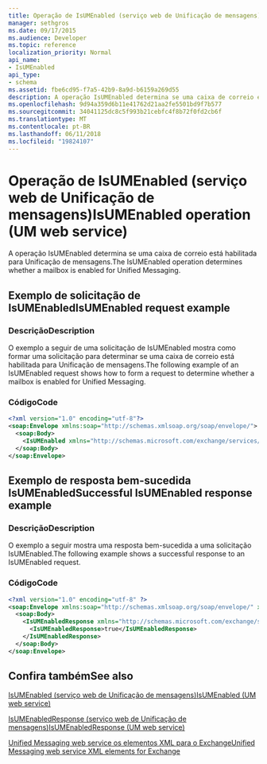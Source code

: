 ```yaml
---
title: Operação de IsUMEnabled (serviço web de Unificação de mensagens)
manager: sethgros
ms.date: 09/17/2015
ms.audience: Developer
ms.topic: reference
localization_priority: Normal
api_name:
- IsUMEnabled
api_type:
- schema
ms.assetid: fbe6cd95-f7a5-42b9-8a9d-b6159a269d55
description: A operação IsUMEnabled determina se uma caixa de correio está habilitada para Unificação de mensagens.
ms.openlocfilehash: 9d94a359d6b11e41762d21aa2fe5501bd9f7b577
ms.sourcegitcommit: 34041125dc8c5f993b21cebfc4f8b72f0fd2cb6f
ms.translationtype: MT
ms.contentlocale: pt-BR
ms.lasthandoff: 06/11/2018
ms.locfileid: "19824107"
---
```

# <a name="isumenabled-operation-um-web-service"></a><span data-ttu-id="1f98c-103">Operação de IsUMEnabled (serviço web de Unificação de mensagens)</span><span class="sxs-lookup"><span data-stu-id="1f98c-103">IsUMEnabled operation (UM web service)</span></span>

<span data-ttu-id="1f98c-104">A operação IsUMEnabled determina se uma caixa de correio está habilitada para Unificação de mensagens.</span><span class="sxs-lookup"><span data-stu-id="1f98c-104">The IsUMEnabled operation determines whether a mailbox is enabled for Unified Messaging.</span></span>
  
## <a name="isumenabled-request-example"></a><span data-ttu-id="1f98c-105">Exemplo de solicitação de IsUMEnabled</span><span class="sxs-lookup"><span data-stu-id="1f98c-105">IsUMEnabled request example</span></span>

### <a name="description"></a><span data-ttu-id="1f98c-106">Descrição</span><span class="sxs-lookup"><span data-stu-id="1f98c-106">Description</span></span>

<span data-ttu-id="1f98c-107">O exemplo a seguir de uma solicitação de IsUMEnabled mostra como formar uma solicitação para determinar se uma caixa de correio está habilitada para Unificação de mensagens.</span><span class="sxs-lookup"><span data-stu-id="1f98c-107">The following example of an IsUMEnabled request shows how to form a request to determine whether a mailbox is enabled for Unified Messaging.</span></span>
  
### <a name="code"></a><span data-ttu-id="1f98c-108">Código</span><span class="sxs-lookup"><span data-stu-id="1f98c-108">Code</span></span>

```XML
<?xml version="1.0" encoding="utf-8"?>
<soap:Envelope xmlns:soap="http://schemas.xmlsoap.org/soap/envelope/">
  <soap:Body>
    <IsUMEnabled xmlns="http://schemas.microsoft.com/exchange/services/2006/messages" />
  </soap:Body>
</soap:Envelope>
```

## <a name="successful-isumenabled-response-example"></a><span data-ttu-id="1f98c-109">Exemplo de resposta bem-sucedida IsUMEnabled</span><span class="sxs-lookup"><span data-stu-id="1f98c-109">Successful IsUMEnabled response example</span></span>

### <a name="description"></a><span data-ttu-id="1f98c-110">Descrição</span><span class="sxs-lookup"><span data-stu-id="1f98c-110">Description</span></span>

<span data-ttu-id="1f98c-111">O exemplo a seguir mostra uma resposta bem-sucedida a uma solicitação IsUMEnabled.</span><span class="sxs-lookup"><span data-stu-id="1f98c-111">The following example shows a successful response to an IsUMEnabled request.</span></span>
  
### <a name="code"></a><span data-ttu-id="1f98c-112">Código</span><span class="sxs-lookup"><span data-stu-id="1f98c-112">Code</span></span>

```XML
<?xml version="1.0" encoding="utf-8" ?>
<soap:Envelope xmlns:soap="http://schemas.xmlsoap.org/soap/envelope/" xmlns:xsi="http://www.w3.org/2001/XMLSchema-instance" xmlns:xsd="http://www.w3.org/2001/XMLSchema">
  <soap:Body>
    <IsUMEnabledResponse xmlns="http://schemas.microsoft.com/exchange/services/2006/messages">
      <IsUMEnabledResponse>true</IsUMEnabledResponse> 
    </IsUMEnabledResponse>
  </soap:Body>
</soap:Envelope>
```

## <a name="see-also"></a><span data-ttu-id="1f98c-113">Confira também</span><span class="sxs-lookup"><span data-stu-id="1f98c-113">See also</span></span>



[<span data-ttu-id="1f98c-114">IsUMEnabled (serviço web de Unificação de mensagens)</span><span class="sxs-lookup"><span data-stu-id="1f98c-114">IsUMEnabled (UM web service)</span></span>](isumenabled-um-web-service.md)
  
[<span data-ttu-id="1f98c-115">IsUMEnabledResponse (serviço web de Unificação de mensagens)</span><span class="sxs-lookup"><span data-stu-id="1f98c-115">IsUMEnabledResponse (UM web service)</span></span>](isumenabledresponse-um-web-service.md)


[<span data-ttu-id="1f98c-116">Unified Messaging web service os elementos XML para o Exchange</span><span class="sxs-lookup"><span data-stu-id="1f98c-116">Unified Messaging web service XML elements for Exchange</span></span>](unified-messaging-web-service-xml-elements-for-exchange.md)

